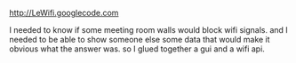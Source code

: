 http://LeWifi.googlecode.com

I needed to know if some meeting room walls would block wifi signals.   and I needed to be able to show someone else some data that would make it obvious what the answer was.  so I glued together a gui and a wifi api.